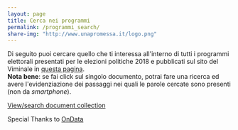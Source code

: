 ```yaml
---
layout: page
title: Cerca nei programmi
permalink: /programmi_search/
share-img: "http://www.unapromessa.it/logo.png"
---
```


Di seguito puoi cercare quello che ti interessa all'interno di tutti i programmi elettorali presentati per le elezioni politiche 2018 e pubblicati sul sito del Viminale in [questa pagina](http://dait.interno.gov.it/elezioni/trasparenza).<br>
**Nota bene**: se fai click sul singolo documento, potrai fare una ricerca ed avere l'evidenziazione dei passaggi nei quali le parole cercate sono presenti (non da *smartphone*).

<div id="DC-search-projectid-37136-elezioni-2018" class="DC-embed DC-embed-search DC-search-container"></div><script src="//assets.documentcloud.org/embed/loader.js"></script><script>  dc.embed.load('https://www.documentcloud.org/search/embed/', {    q: "projectid: 37136-elezioni-2018 ",    container: "#DC-search-projectid-37136-elezioni-2018",    title: "",    order: "score",    per_page: 12,    search_bar: true,    organization: 2063  });</script><noscript>  <a href="https://www.documentcloud.org/public/search/projectid%3A%2037136-elezioni-2018%20">View/search document collection</a></noscript>

Special Thanks to [OnData](http://ondata.it/)
